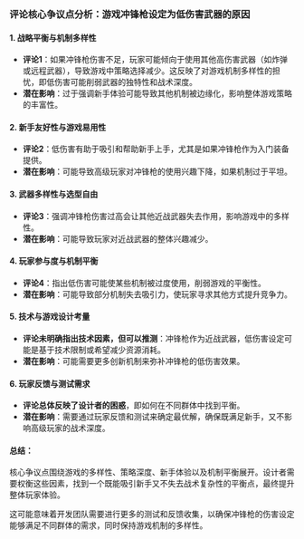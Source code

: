 ### 评论核心争议点分析：游戏冲锋枪设定为低伤害武器的原因

#### 1. **战略平衡与机制多样性**
   - **评论1**：如果冲锋枪伤害不足，玩家可能倾向于使用其他高伤害武器（如炸弹或远程武器），导致游戏中策略选择减少。这反映了对游戏机制多样性的担忧，即低伤害可能削弱武器的独特性和战术深度。
   - **潜在影响**：过于强调新手体验可能导致其他机制被边缘化，影响整体游戏策略的丰富性。

#### 2. **新手友好性与游戏易用性**
   - **评论2**：低伤害有助于吸引和帮助新手上手，尤其是如果冲锋枪作为入门装备提供。
   - **潜在影响**：可能导致高级玩家对冲锋枪的使用兴趣下降，如果机制过于平坦。

#### 3. **武器多样性与选型自由**
   - **评论3**：强调冲锋枪伤害过高会让其他近战武器失去作用，影响游戏中的多样性。
   - **潜在影响**：可能导致玩家对近战武器的整体兴趣减少。

#### 4. **玩家参与度与机制平衡**
   - **评论4**：指出低伤害可能使某些机制被过度使用，削弱游戏的平衡性。
   - **潜在影响**：可能导致部分机制失去吸引力，使玩家寻求其他方式提升竞争力。

#### 5. **技术与游戏设计考量**
   - **评论未明确指出技术因素，但可以推测**：冲锋枪作为近战武器，低伤害设定可能是基于技术限制或希望减少资源消耗。
   - **潜在影响**：可能需要更多创新机制来弥补冲锋枪的低伤害效果。

#### 6. **玩家反馈与测试需求**
   - **评论总体反映了设计者的困惑**，即如何在不同群体中找到平衡。
   - **潜在影响**：需要通过玩家反馈和测试来确定最优解，确保既满足新手，又不影响高级玩家的战术深度。

#### 总结：
核心争议点围绕游戏的多样性、策略深度、新手体验以及机制平衡展开。设计者需要权衡这些因素，找到一个既能吸引新手又不失去战术复杂性的平衡点，最终提升整体玩家体验。

这可能意味着开发团队需要进行更多的测试和反馈收集，以确保冲锋枪的伤害设定能够满足不同群体的需求，同时保持游戏机制的多样性。